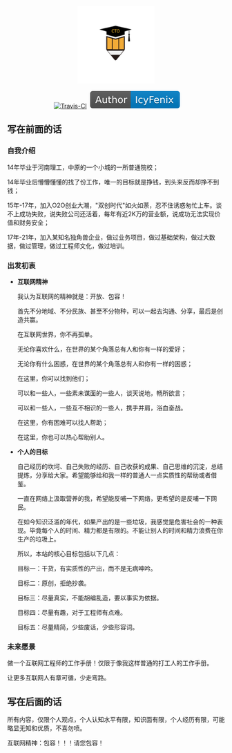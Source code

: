 <GitHubWrapper>
<p align="center">
	<br/>
  <a href="https://itliwei.github.io" target="_blank">
    <img width="180" src="https://github.com/itliwei/itliwei.github.io/blob/master/.vuepress/public/images/logo-color.png?raw=true" alt="logo">
  </a>
</p>

<TitleInfos />

<p align="center" class="print-break">
	<GithubInfos />
    <a href="https://itliwei.github.io" style="display:inline-block"><words type='updated' /></a>
    <a href="https://travis-ci.com/itliwei/itliwei.github.io" target="_blank" style="display:inline-block" class="not-print"><img src="https://api.travis-ci.com/itliwei/itliwei.github.io.svg?branch=master" alt="Travis-CI"></a>
    <a href="/summary/"  style="display:inline-block"><words type='badge' chapter='/'/></a>
    <a href="https://itliwei.github.io/introduction/about-me.html" target="_blank" style="display:inline-block"><img src="https://raw.githubusercontent.com/itliwei/itliwei.github.io/master/.vuepress/public/images/Author-IcyFenix-blue.svg" alt="About Author"></a>
	<PublishInfos />
</p>
</GitHubWrapper>


## 写在前面的话

### 自我介绍

   14年毕业于河南理工，中原的一个小城的一所普通院校；
   
   14年毕业后懵懵懂懂的找了份工作，唯一的目标就是挣钱，到头来反而却挣不到钱；
   
   15年-17年，加入O2O创业大潮，"双创时代"如火如荼，忍不住诱惑匆忙上车。谈不上成功失败，说失败公司还活着，每年有近2K万的营业额，说成功无法实现价值和财务安全；
   
   17年-21年，加入某知名独角兽企业，做过业务项目，做过基础架构，做过大数据，做过管理，做过工程师文化，做过培训。

### 出发初衷

- **互联网精神**

  我认为互联网的精神就是：开放、包容！
  
  首先不分地域、不分民族、甚至不分物种，可以一起去沟通、分享，最后是创造共赢。
  
  在互联网世界，你不再孤单。
  
  无论你喜欢什么，在世界的某个角落总有人和你有一样的爱好；
  
  无论你有什么困惑，在世界的某个角落总有人和你有一样的困惑；
  
  在这里，你可以找到他们；
  
  可以和一些人，一些素未谋面的一些人，谈天说地，畅所欲言；
  
  可以和一些人，一些互不相识的一些人，携手并肩，浴血奋战。
  
  在这里，你有困难可以找人帮助；
  
  在这里，你也可以热心帮助别人。

- **个人的目标**

  自己经历的坎坷、自己失败的经历、自己收获的成果、自己思维的沉淀，总结提炼，分享给大家。希望能够给和我一样的普通人一点实质性的帮助或者借鉴。
  
  一直在网络上汲取营养的我，希望能反哺一下网络，更希望的是反哺一下网民。
  
  在如今知识泛滥的年代，如果产出的是一些垃圾，我感觉是危害社会的一种表现。毕竟每个人的时间、精力都是有限的。不能让别人的时间和精力浪费在你生产的垃圾上。
  
  所以，本站的核心目标包括以下几点：
  
    目标一：干货，有实质性的产出，而不是无病呻吟。
    
    目标二：原创，拒绝抄袭。
    
    目标三：尽量真实，不能胡编乱造，要以事实为依据。
    
    目标四：尽量有趣，对于工程师有点难。
    
    目标五：尽量精简，少些废话，少些形容词。


### 未来愿景

  做一个互联网工程师的工作手册！仅限于像我这样普通的打工人的工作手册。
  
  让更多互联网人有章可循，少走弯路。

## 写在后面的话
  
  所有内容，仅限个人观点，个人认知水平有限，知识面有限，个人经历有限，可能略显无知和优质，不喜勿喷。
  
  互联网精神：包容！！！请您包容！



